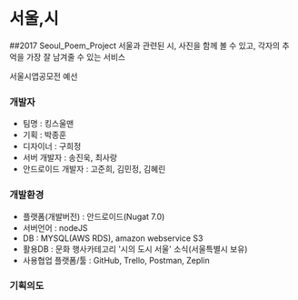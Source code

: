 # 서울,시

##2017 Seoul_Poem_Project
서울과 관련된 시, 사진을 함께 볼 수 있고, 각자의 추억을 가장 잘 남겨줄 수 있는 서비스

서울시앱공모전 예선

### 개발자
- 팀명 : 킹스울맨
- 기획 : 박종훈
- 디자이너 : 구희정
- 서버 개발자 : 송진욱, 최사랑
- 안드로이드 개발자 : 고준희, 김민정, 김혜린

### 개발환경
- 플랫폼(개발버전) : 안드로이드(Nugat 7.0)
- 서버언어 : nodeJS
- DB : MYSQL(AWS RDS), amazon webservice S3
- 활용DB : 문화 행사카테고리 '시의 도시 서울' 소식(서울특별시 보유)
- 사용협업 플랫폼/툴 : GitHub, Trello, Postman, Zeplin

### 기획의도
